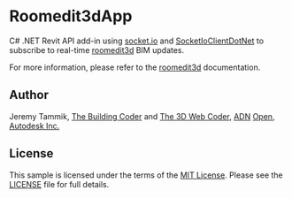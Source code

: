 # Roomedit3dApp

C# .NET Revit API add-in using [socket.io](http://socket.io)
and [SocketIoClientDotNet](https://github.com/Quobject/SocketIoClientDotNet) to
subscribe to real-time [roomedit3d](https://github.com/jeremytammik/roomedit3d) BIM updates.

For more information, please refer to
the [roomedit3d](https://github.com/jeremytammik/roomedit3d) documentation.


## Author

Jeremy Tammik,
[The Building Coder](http://thebuildingcoder.typepad.com) and
[The 3D Web Coder](http://the3dwebcoder.typepad.com),
[ADN](http://www.autodesk.com/adn)
[Open](http://www.autodesk.com/adnopen),
[Autodesk Inc.](http://www.autodesk.com)


## License

This sample is licensed under the terms of the [MIT License](http://opensource.org/licenses/MIT).
Please see the [LICENSE](LICENSE) file for full details.
